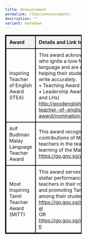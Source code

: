 ```yaml
---
title: Announcement
permalink: /lhps/announcement/
description: ""
variant: markdown
---
```

<style>
        table {
            width: 50%;
            border-collapse: collapse;
						border: 2px solid black;
        }
        th {
            border: 2px solid black;
            padding: 10px;
            text-align: left; /* Align header text to left */
            background-color: #f2f2f2;
        }
        td {
            border: 2px solid black;
            padding: 10px;
            text-align: left; /* Align table data text to left */
        }
</style>
<table>
        <tbody><tr>
            <th>Award</th>
            <th>Details and Link to Online Form</th>
            <th>Deadline</th>
        </tr>
        <tr>
            <td>Inspiring Teacher of English Award (ITEA)</td>
            <td>This award acknowledges teachers who ignite a love for the English language and are effective in helping their students speak and write accurately.<br>
•	Teaching Award<br>
•	Leadership Award (for HODs, SHs and LHs)<br><a target="_blank" href="http://goodenglish.org.sg/inspiring-teacher-of-english-award/nomination-information">http://goodenglish.org.sg/inspiring-teacher-of-english-award/nomination-information</a>
</td>
            <td>24-Mar-25<br>(Downloaded and completed forms to be submitted to the Principal via chia_emily@moe.edu.sg by 6pm.)</td>
        </tr>
        <tr>
            <td>Arif Budiman Malay Language Teacher Award</td>
            <td>This award recognises the contributions of Malay Language teachers in the teaching and learning of the Malay language.<br><a target="_blank" href="https://go.gov.sg/agab2025">https://go.gov.sg/agab2025</a></td>
            <td>4-Apr-25</td>
        </tr>
        <tr>
            <td>Most Inspiring Tamil Teacher Award (MITT)</td>
            <td>This award serves to recognise the stellar performance of Tamil teachers in their role in educating and promoting Tamil Language among their students.<br><a target="_blank" href="https://go.gov.sg/mitt-2025-form-el">https://go.gov.sg/mitt-2025-form-el</a><br>OR<br><a target="_blank" href="https://go.gov.sg/mitt-2025-form-tl">https://go.gov.sg/mitt-2025-form-tl</a></td>
            <td>4-Apr-25</td>
        </tr>
    </tbody>
 </table>